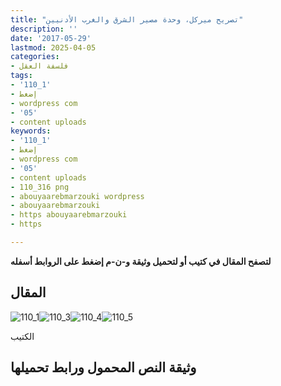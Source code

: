 ```yaml
---
title: "تصريح ميركل، وحدة مصير الشرق والغرب الأدنيين"
description: ''
date: '2017-05-29'
lastmod: 2025-04-05
categories:
- فلسفة العقل
tags:
- '110_1'
- إضغط
- wordpress com
- '05'
- content uploads
keywords:
- '110_1'
- إضغط
- wordpress com
- '05'
- content uploads
- 110_316 png
- abouyaarebmarzouki wordpress
- abouyaarebmarzouki
- https abouyaarebmarzouki
- https

---
```

**لتصفح المقال في كتيب أو لتحميل وثيقة و-ن-م إضغط على الروابط أسفله**

## المقال

![110_1](https://abouyaarebmarzouki.wordpress.com/wp-content/uploads/2017/05/110_114.png?w=648)![110_3](https://abouyaarebmarzouki.wordpress.com/wp-content/uploads/2017/05/110_316.png?w=648)![110_4](https://abouyaarebmarzouki.wordpress.com/wp-content/uploads/2017/05/110_415.png?w=648)![110_5](https://abouyaarebmarzouki.wordpress.com/wp-content/uploads/2017/05/110_514.png?w=648)

الكتيب

## وثيقة النص المحمول ورابط تحميلها

###
